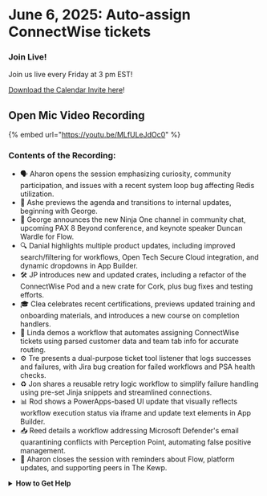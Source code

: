# June 6, 2025: Auto-assign ConnectWise tickets

### **Join Live!**

Join us live every Friday at 3 pm EST!

&#x20;[Download the Calendar Invite here](https://engine.rewst.io/webhooks/custom/trigger/02eb02e2-1177-43d9-9e13-8547414979fc/c47fdd7f-4075-47a8-ba92-94e790e67c06?request_type=open_mic_link&)!

## Open Mic Video Recording

{% embed url="https://youtu.be/MLfULeJdOc0" %}

### Contents of the Recording:

* 🗣️ Aharon opens the session emphasizing curiosity, community participation, and issues with a recent system loop bug affecting Redis utilization.
* 📢 Ashe previews the agenda and transitions to internal updates, beginning with George.
* 🤝 George announces the new Ninja One channel in community chat, upcoming PAX 8 Beyond conference, and keynote speaker Duncan Wardle for Flow.
* 🔍 Danial highlights multiple product updates, including improved search/filtering for workflows, Open Tech Secure Cloud integration, and dynamic dropdowns in App Builder.
* 🛠️ JP introduces new and updated crates, including a refactor of the ConnectWise Pod and a new crate for Cork, plus bug fixes and testing efforts.
* 🎓 Clea celebrates recent certifications, previews updated training and onboarding materials, and introduces a new course on completion handlers.
* 🧠 Linda demos a workflow that automates assigning ConnectWise tickets using parsed customer data and team tab info for accurate routing.
* ⚙️ Tre presents a dual-purpose ticket tool listener that logs successes and failures, with Jira bug creation for failed workflows and PSA health checks.
* ♻️ Jon shares a reusable retry logic workflow to simplify failure handling using pre-set Jinja snippets and streamlined connections.
* 📊 Rod shows a PowerApps-based UI update that visually reflects workflow execution status via iframe and update text elements in App Builder.
* 📥 Reed details a workflow addressing Microsoft Defender's email quarantining conflicts with Perception Point, automating false positive management.
* 🎤 Aharon closes the session with reminders about Flow, platform updates, and supporting peers in The Kewp.

<details>

<summary><strong>How to Get Help</strong></summary>

* 💬 Chat (Discord): [https://discord.gg/rewst​​ ](https://discord.gg/rewst%E2%80%8B%E2%80%8B)
  * Private #\{{ msp \}} channel
  * \#the-kewp
* 🎫 Submit Tickets to: the\_roc@rewst.io
* 📝 Feature Request + Integration Requests: [https://rewst.canny.io/](https://rewst.canny.io/)

**CLUCK UNIVERSITY – REWST TRAINING:**&#x20;

* 👨‍🏫 Live Instructor-Led Training: [https://calendly.com/cluck-u/](https://calendly.com/cluck-u/)
* 🏁 Rewst Foundations Training: [https://docs.rewst.help/cluck-university/rewst-foundations-10x](https://docs.rewst.help/cluck-university/rewst-foundations-10x)
* ▶️ On-demand Videos: [https://docs.rewst.help/cluck-university/rewst-foundations-10x](https://docs.rewst.help/cluck-university/rewst-foundations-10x)

**DOCS:**&#x20;

* 🥚 Rewst Docs: [https://docs.rewst.help ](https://docs.rewst.help)
* ⛩️ Jinja Docs: [https://jinja.palletsprojects.com/](https://jinja.palletsprojects.com/)

**KEY LINKS:**&#x20;

* 📝 Feature Request + Integration Requests: [https://rewst.canny.io/](https://rewst.canny.io/)

</details>
